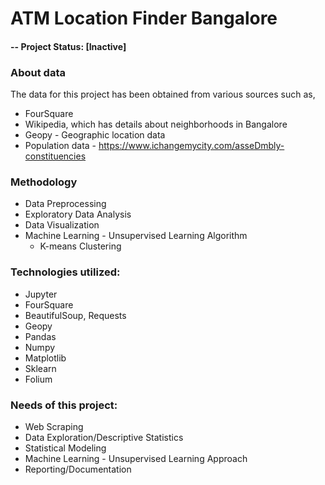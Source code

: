 # ATM Location Finder Bangalore
   
#### -- Project Status: [Inactive]

### About data
The data for this project has been obtained from various sources such as,
  * FourSquare
  * Wikipedia, which has details about neighborhoods in Bangalore
  * Geopy - Geographic location data
  * Population data - https://www.ichangemycity.com/asseDmbly-constituencies
  
### Methodology
  * Data Preprocessing
  * Exploratory Data Analysis
  * Data Visualization
  * Machine Learning - Unsupervised Learning Algorithm
    * K-means Clustering

### Technologies utilized:
  * Jupyter
  * FourSquare
  * BeautifulSoup, Requests
  * Geopy
  * Pandas
  * Numpy
  * Matplotlib
  * Sklearn
  * Folium

### Needs of this project:
   * Web Scraping
   * Data Exploration/Descriptive Statistics
   * Statistical Modeling
   * Machine Learning - Unsupervised Learning Approach
   * Reporting/Documentation
   

